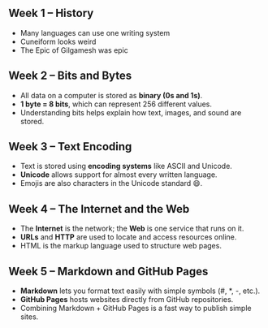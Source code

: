 ## Week 1 – History
- Many languages can use one writing system
- Cuneiform looks weird
- The Epic of Gilgamesh was epic
## Week 2 – Bits and Bytes
- All data on a computer is stored as **binary (0s and 1s)**.  
- **1 byte = 8 bits**, which can represent 256 different values.  
- Understanding bits helps explain how text, images, and sound are stored.  
## Week 3 – Text Encoding
- Text is stored using **encoding systems** like ASCII and Unicode.  
- **Unicode** allows support for almost every written language.  
- Emojis are also characters in the Unicode standard 😄.  
## Week 4 – The Internet and the Web
- The **Internet** is the network; the **Web** is one service that runs on it.  
- **URLs** and **HTTP** are used to locate and access resources online.  
- HTML is the markup language used to structure web pages.  
## Week 5 – Markdown and GitHub Pages
- **Markdown** lets you format text easily with simple symbols (#, *, -, etc.).  
- **GitHub Pages** hosts websites directly from GitHub repositories.  
- Combining Markdown + GitHub Pages is a fast way to publish simple sites. 
